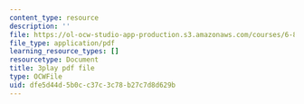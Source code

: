 ```yaml
---
content_type: resource
description: ''
file: https://ol-ocw-studio-app-production.s3.amazonaws.com/courses/6-890-algorithmic-lower-bounds-fun-with-hardness-proofs-fall-2014/dfe5d44d5b0cc37c3c78b27c7d8d629b_ogbjia9gp34.pdf
file_type: application/pdf
learning_resource_types: []
resourcetype: Document
title: 3play pdf file
type: OCWFile
uid: dfe5d44d-5b0c-c37c-3c78-b27c7d8d629b
---
```

